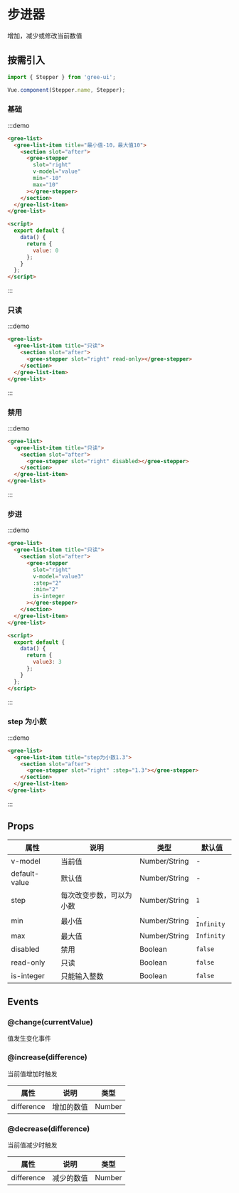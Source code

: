 # 步进器

增加，减少或修改当前数值

## 按需引入

```javascript
import { Stepper } from 'gree-ui';

Vue.component(Stepper.name, Stepper);
```

### 基础

:::demo

```html
<gree-list>
  <gree-list-item title="最小值-10，最大值10">
    <section slot="after">
      <gree-stepper
        slot="right"
        v-model="value"
        min="-10"
        max="10"
      ></gree-stepper>
    </section>
  </gree-list-item>
</gree-list>

<script>
  export default {
    data() {
      return {
        value: 0
      };
    }
  };
</script>
```

:::

### 只读

:::demo

```html
<gree-list>
  <gree-list-item title="只读">
    <section slot="after">
      <gree-stepper slot="right" read-only></gree-stepper>
    </section>
  </gree-list-item>
</gree-list>
```

:::

### 禁用

:::demo

```html
<gree-list>
  <gree-list-item title="只读">
    <section slot="after">
      <gree-stepper slot="right" disabled></gree-stepper>
    </section>
  </gree-list-item>
</gree-list>
```

:::

### 步进

:::demo

```html
<gree-list>
  <gree-list-item title="只读">
    <section slot="after">
      <gree-stepper
        slot="right"
        v-model="value3"
        :step="2"
        :min="2"
        is-integer
      ></gree-stepper>
    </section>
  </gree-list-item>
</gree-list>

<script>
  export default {
    data() {
      return {
        value3: 3
      };
    }
  };
</script>
```

:::

### step 为小数

:::demo

```html
<gree-list>
  <gree-list-item title="step为小数1.3">
    <section slot="after">
      <gree-stepper slot="right" :step="1.3"></gree-stepper>
    </section>
  </gree-list-item>
</gree-list>
```

:::

## Props

| 属性          | 说明                     | 类型          | 默认值      |
| ------------- | ------------------------ | ------------- | ----------- |
| v-model       | 当前值                   | Number/String | \-          |
| default-value | 默认值                   | Number/String | \-          |
| step          | 每次改变步数，可以为小数 | Number/String | `1`         |
| min           | 最小值                   | Number/String | `-Infinity` |
| max           | 最大值                   | Number/String | `Infinity`  |
| disabled      | 禁用                     | Boolean       | `false`     |
| read-only     | 只读                     | Boolean       | `false`     |
| is-integer    | 只能输入整数             | Boolean       | `false`     |

## Events

### @change(currentValue)

值发生变化事件

### @increase(difference)

当前值增加时触发

| 属性       | 说明       | 类型   |
| ---------- | ---------- | ------ |
| difference | 增加的数值 | Number |

### @decrease(difference)

当前值减少时触发

| 属性       | 说明       | 类型   |
| ---------- | ---------- | ------ |
| difference | 减少的数值 | Number |

<script>
export default {
  data() {
    return {
      value: 0,
      value3: 3
    };
  }
};
</script>
